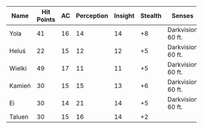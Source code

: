 
|Name|Hit Points|AC|Perception|Insight|Stealth|Senses|
|---|---|---|---|---|---|---|
|Yola|41|16|14|14|+8|Darkvision 60 ft.|
|Heluś|22|15|12|12|+5|Darkvision 60 ft.|
|Wielki|49|17|11|11|+5|Darkvision 60 ft.|
|Kamień|30|15|15|13|+6|Darkvision 60 ft.|
|Ei|30|14|21|14|+5|Darkvision 60 ft.|
|Taluen|30|15|16|14|+2|





